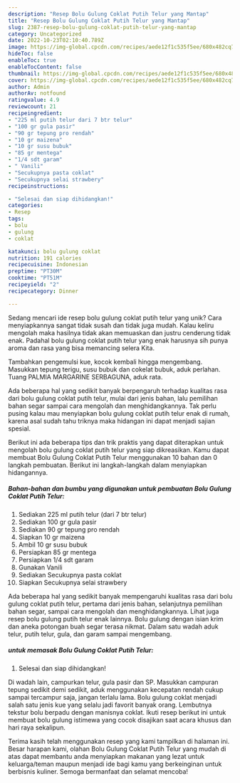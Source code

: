 ```yaml
---
description: "Resep Bolu Gulung Coklat Putih Telur yang Mantap"
title: "Resep Bolu Gulung Coklat Putih Telur yang Mantap"
slug: 2387-resep-bolu-gulung-coklat-putih-telur-yang-mantap
category: Uncategorized
date: 2022-10-23T02:10:40.789Z
image: https://img-global.cpcdn.com/recipes/aede12f1c535f5ee/680x482cq70/bolu-gulung-coklat-putih-telur-foto-resep-utama.jpg
hideToc: false
enableToc: true
enableTocContent: false
thumbnail: https://img-global.cpcdn.com/recipes/aede12f1c535f5ee/680x482cq70/bolu-gulung-coklat-putih-telur-foto-resep-utama.jpg
cover: https://img-global.cpcdn.com/recipes/aede12f1c535f5ee/680x482cq70/bolu-gulung-coklat-putih-telur-foto-resep-utama.jpg
author: Admin
authorAv: notfound
ratingvalue: 4.9
reviewcount: 21
recipeingredient:
- "225 ml putih telur dari 7 btr telur"
- "100 gr gula pasir"
- "90 gr tepung pro rendah"
- "10 gr maizena"
- "10 gr susu bubuk"
- "85 gr mentega"
- "1/4 sdt garam"
- " Vanili"
- "Secukupnya pasta coklat"
- "Secukupnya selai strawbery"
recipeinstructions:

- "Selesai dan siap dihidangkan!"
categories:
- Resep
tags:
- bolu
- gulung
- coklat

katakunci: bolu gulung coklat 
nutrition: 191 calories
recipecuisine: Indonesian
preptime: "PT30M"
cooktime: "PT51M"
recipeyield: "2"
recipecategory: Dinner

---
```





Sedang mencari ide resep bolu gulung coklat putih telur yang unik? Cara menyiapkannya sangat tidak susah dan tidak juga mudah. Kalau keliru mengolah maka hasilnya tidak akan memuaskan dan justru cenderung tidak enak. Padahal bolu gulung coklat putih telur yang enak harusnya sih punya aroma dan rasa yang bisa memancing selera Kita.





Tambahkan pengemulsi kue, kocok kembali hingga mengembang. Masukkan tepung terigu, susu bubuk dan cokelat bubuk, aduk perlahan. Tuang PALMIA MARGARINE SERBAGUNA, aduk rata.

Ada beberapa hal yang sedikit banyak berpengaruh terhadap kualitas rasa dari bolu gulung coklat putih telur, mulai dari jenis bahan, lalu pemilihan bahan segar sampai cara mengolah dan menghidangkannya. Tak perlu pusing kalau mau menyiapkan bolu gulung coklat putih telur enak di rumah, karena asal sudah tahu triknya maka hidangan ini dapat menjadi sajian spesial.






Berikut ini ada beberapa tips dan trik praktis yang dapat diterapkan untuk mengolah bolu gulung coklat putih telur yang siap dikreasikan. Kamu dapat membuat Bolu Gulung Coklat Putih Telur menggunakan 10 bahan dan 0 langkah pembuatan. Berikut ini langkah-langkah dalam menyiapkan hidangannya.

<!--inarticleads1-->

##### Bahan-bahan dan bumbu yang digunakan untuk pembuatan Bolu Gulung Coklat Putih Telur:

1. Sediakan 225 ml putih telur (dari 7 btr telur)
1. Sediakan 100 gr gula pasir
1. Sediakan 90 gr tepung pro rendah
1. Siapkan 10 gr maizena
1. Ambil 10 gr susu bubuk
1. Persiapkan 85 gr mentega
1. Persiapkan 1/4 sdt garam
1. Gunakan  Vanili
1. Sediakan Secukupnya pasta coklat
1. Siapkan Secukupnya selai strawbery


Ada beberapa hal yang sedikit banyak mempengaruhi kualitas rasa dari bolu gulung coklat putih telur, pertama dari jenis bahan, selanjutnya pemilihan bahan segar, sampai cara mengolah dan menghidangkannya. Lihat juga resep bolu gulung putih telur enak lainnya. Bolu gulung dengan isian krim dan aneka potongan buah segar terasa nikmat. Dalam satu wadah aduk telur, putih telur, gula, dan garam sampai mengembang. 

<!--inarticleads2-->

#####  untuk memasak Bolu Gulung Coklat Putih Telur:


1. Selesai dan siap dihidangkan!

Di wadah lain, campurkan telur, gula pasir dan SP. Masukkan campuran tepung sedikit demi sedikit, aduk menggunakan kecepatan rendah cukup sampai tercampur saja, jangan terlalu lama. Bolu gulung coklat menjadi salah satu jenis kue yang selalu jadi favorit banyak orang. Lembutnya tekstur bolu berpadu dengan manisnya coklat. Ikuti resep berikut ini untuk membuat bolu gulung istimewa yang cocok disajikan saat acara khusus dan hari raya sekalipun. 

Terima kasih telah menggunakan resep yang kami tampilkan di halaman ini. Besar harapan kami, olahan Bolu Gulung Coklat Putih Telur yang mudah di atas dapat membantu anda menyiapkan makanan yang lezat untuk keluarga/teman maupun menjadi ide bagi kamu yang berkeinginan untuk berbisnis kuliner. Semoga bermanfaat dan selamat mencoba!
